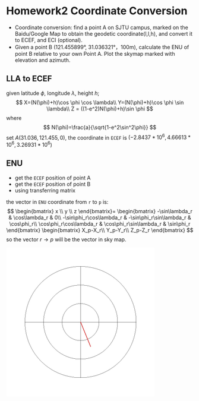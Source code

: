 # Homework2 Coordinate Conversion

* Coordinate conversion: find a point A on SJTU campus, marked on the Baidu/Google Map to obtain the geodetic coordinate(l,l,h), and convert it to ECEF, and ECI (optional).
* Given a point B (121.455899°, 31.036321°，100m), calculate the ENU of point B relative to your own Point A. Plot the skymap marked with  elevation and azimuth.

## LLA to ECEF

given latitude $\phi$, longitude $\lambda$, height $h$;
$$
X=(N(\phi)+h)\cos \phi \cos \lambda\\
Y=(N(\phi)+h)\cos \phi \sin \lambda\\
Z = ((1-e^2)N(\phi)+h)\sin \phi
$$
where
$$
N(\phi)=\frac{a}{\sqrt{1-e^2\sin^2\phi}}
$$
set $A(31.036, 121.455, 0)$, the coordinate in `ECEF` is $(-2.8437*10^6, 4.66613*10^6, 3.26931*10^6)$

## ENU

* get the `ECEF` position of point A
* get the `ECEF` position of point B
* using transferring matrix

the vector in `ENU` coordinate from `r` to `p` is:
$$
\begin{bmatrix}
x \\ y \\ z
\end{bmatrix}=
\begin{bmatrix}
-\sin\lambda_r & \cos\lambda_r & 0\\
-\sin\phi_r\cos\lambda_r & -\sin\phi_r\sin\lambda_r & \cos\phi_r\\
\cos\phi_r\cos\lambda_r & \cos\phi_r\sin\lambda_r & \sin\phi_r
\end{bmatrix}
\begin{bmatrix}
X_p-X_r\\
Y_p-Y_r\\
Z_p-Z_r
\end{bmatrix}
$$
so the vector $r\rightarrow p$ will be the vector in sky map.

<img src="sky map.jpg" alt="sky map" style="zoom:50%;" />

